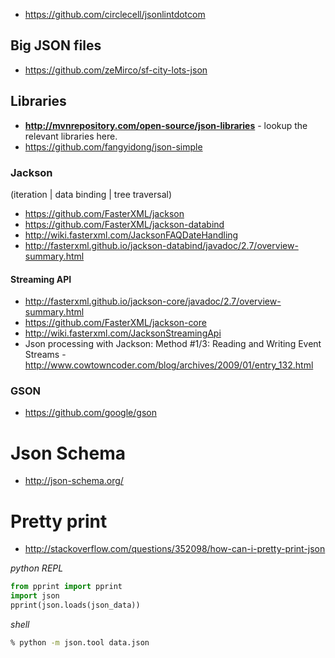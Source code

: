 - https://github.com/circlecell/jsonlintdotcom

## Big JSON files
- https://github.com/zeMirco/sf-city-lots-json

## Libraries
- **http://mvnrepository.com/open-source/json-libraries** - lookup the relevant libraries here.
- https://github.com/fangyidong/json-simple

### Jackson
(iteration | data binding | tree traversal)
- https://github.com/FasterXML/jackson
- https://github.com/FasterXML/jackson-databind
- http://wiki.fasterxml.com/JacksonFAQDateHandling
- http://fasterxml.github.io/jackson-databind/javadoc/2.7/overview-summary.html

#### Streaming API
- http://fasterxml.github.io/jackson-core/javadoc/2.7/overview-summary.html
- https://github.com/FasterXML/jackson-core
- http://wiki.fasterxml.com/JacksonStreamingApi
- Json processing with Jackson: Method #1/3: Reading and Writing Event Streams - http://www.cowtowncoder.com/blog/archives/2009/01/entry_132.html

### GSON
- https://github.com/google/gson

# Json Schema
- http://json-schema.org/

# Pretty print
- http://stackoverflow.com/questions/352098/how-can-i-pretty-print-json

*python REPL*
```python
from pprint import pprint
import json
pprint(json.loads(json_data))
```

*shell*
```bash
% python -m json.tool data.json
```
